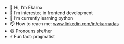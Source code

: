 - 👋 Hi, I’m Ekarna
- 👀 I’m interested in frontend development
- 🌱 I’m currently learning python
- 📫 How to reach me: www.linkedin.com/in/ekarnadas
- 😄 Pronouns she/her
- ⚡ Fun fact: pragmatist


<!---
eku2307/eku2307 is a ✨ special ✨ repository because its `README.md` (this file) appears on your GitHub profile.
You can click the Preview link to take a look at your changes.
--->
